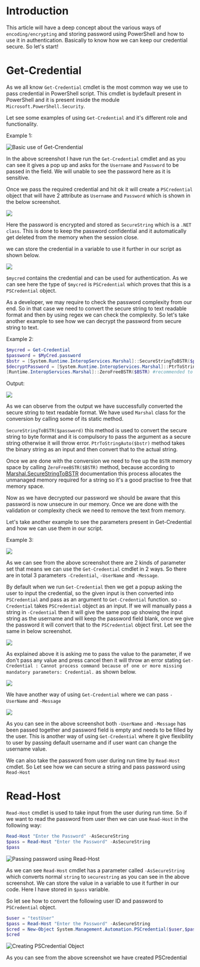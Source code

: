 # Introduction

This article will have a deep concept about the various ways of `encoding/encrypting` and storing password using PowerShell and how to use it in authentication. Basically to know how we can keep our credential secure. So let's start!

# Get-Credential

As we all know `Get-Credential` cmdlet is the most common way we use to pass credential in PowerShell script. This cmdlet is bydefault present in PowerShell and it is present inside the module `Microsoft.PowerShell.Security`.

Let see some examples of using `Get-Credential` and it's different role and functionality.

Example 1:

![Basic use of Get-Crendential](img/ex-1.1.png)

In the above screenshot I have run the `Get-Credential` cmdlet and as you can see it gives a pop up and asks for the `Username` and `Password` to be passed in the field. We will unable to see the password here as it is sensitive.

Once we pass the required credential and hit ok it will create a `PSCredential` object that will have 2 attribute as `Username` and `Password` which is shown in the below screenshot.

![](img/ex-1.2.png)

Here the password is encrypted and stored as `SecureString` which is a `.NET class`. This is done to keep the password confidential and it automatically get deleted from the memory when the session close.

we can store the credential in a variable to use it further in our script as shown below.

![](img/ex-1.3.png)

`$mycred` contains the credential and can be used for authentication. As we can see here the type of `$mycred` is `PSCredential` which proves that this is a `PSCredential` object.


As a developer, we may require to check the password complexity from our end. So in that case we need to convert the secure string to text readable format and then by using regex we can check the complexity. So let's take another example to see how we can decrypt the password from secure string to text.

Example 2:

```powershell
$mycred = Get-Credential
$password = $MyCred.password
$bstr = [System.Runtime.InteropServices.Marshal]::SecureStringToBSTR($password) #converting securestring to byte string
$decryptPassword = [System.Runtime.InteropServices.Marshal]::PtrToStringAuto($bstr) #converting byte string to string
[Runtime.InteropServices.Marshal]::ZeroFreeBSTR($BSTR) #recommended to free the byte string memory after conversion
```

Output:

![](img/ex-2.png)

As we can observe from the output we have successfully converted the secure string to text readable format. We have used `Marshal` class for the conversion by calling some of its static method.

`SecureStringToBSTR($password)` this method is used to convert the secure string to byte format and it is compulsory to pass the argument as a secure string otherwise it will throw error. `PtrToStringAuto($bstr)` method takes the binary string as an input and then convert that to the actual string.

Once we are done with the conversion we need to free up the `BSTR` memory space by calling `ZeroFreeBSTR($BSTR)` method, because according to [Marshal.SecureStringToBSTR](https://docs.microsoft.com/en-us/dotnet/api/system.runtime.interopservices.marshal.securestringtobstr?redirectedfrom=MSDN&view=netframework-4.8#System_Runtime_InteropServices_Marshal_SecureStringToBSTR_System_Security_SecureString_) documentation this process allocates the unmanaged memory required for a string so it's a good practise to free that memory space.

Now as we have decrypted our password we should be aware that this password is now unsecure in our memory. Once we are done with the validation or complexity check we need to remove the text from memory.

Let's take another example to see the parameters present in Get-Credential and how we can use them in our script.

Example 3:

![](img/ex-3.1.png)

As we can see from the above screenshot there are 2 kinds of parameter set that means we can use the `Get-Credential` cmdlet in 2 ways. So there are in total 3 parameters `-Credential`, `-UserName` and `-Message`.

By default when we run `Get-Credential` then we get a popup asking the user to input the credential, so the given input is then converted into `PSCredential` and pass as an argument to `Get-Credential` function. so `-Credential` takes `PSCredential` object as an input. If we will manually pass a string in `-Credential` then it will give the same pop up showing the input string as the username and will keep the password field blank, once we give the password it will convert that to the `PSCredential` object first. Let see the same in below screenshot.

![](img/ex-3.2.png)

As explained above it is asking me to pass the value to the parameter, if we don't pass any value and press cancel then it will throw an error stating `Get-Credential : Cannot process command because of one or
more missing mandatory parameters: Credential.` as shown below.

![](img/ex-3.3.png)

We have another way of using `Get-Credential` where we can pass `-UserName` and `-Message`

![](img/ex-3.4.png)

As you can see in the above screenshot both `-UserName` and `-Message` has been passed together and password field is empty and needs to be filled by the user. This is another way of using `Get-Credential` where it give flexibility to user by passing default username and if user want can change the username value.

We can also take the password from user during run time by `Read-Host` cmdlet. So Let see how we can secure a string and pass password using `Read-Host`

# Read-Host

`Read-Host` cmdlet is used to take input from the user during run time. So if we want to read the password from user then we can use `Read-Host` in the following way:

```powershell
Read-Host "Enter the Password" -AsSecureString
$pass = Read-Host "Enter the Password" -AsSecureString
$pass
```

![Passing password using Read-Host](img/ex-4.1.png)

As we can see `Read-Host` cmdlet has a parameter called `-AsSecureString` which converts normal `string` to `securestring` as you can see in the above screenshot. We can store the value in a variable to use it further in our code. Here I have stored in `$pass` variable.  

So let see how to convert the following user ID and password to `PSCredential` object.

```powershell
$user = "testUser"
$pass = Read-Host "Enter the Password" -AsSecureString
$cred = New-Object System.Management.Automation.PSCredential($user,$pass)
$cred
```

![Creating PSCredential Object](img/ex-4.2.png)

As you can see from the above screenshot we have created PSCredential